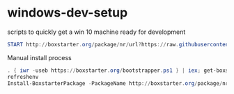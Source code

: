 # windows-dev-setup
scripts to quickly get a win 10 machine ready for development


```PowerShell
START http://boxstarter.org/package/nr/url?https://raw.githubusercontent.com/sytone/windows-dev-setup/master/boxstarterinvm
```


Manual install process

```PowerShell
. { iwr -useb https://boxstarter.org/bootstrapper.ps1 } | iex; get-boxstarter -Force
refreshenv
Install-BoxstarterPackage -PackageName http://boxstarter.org/package/nr/url?https://raw.githubusercontent.com/sytone/windows-dev-setup/master/boxstarterworkdesktop
```
